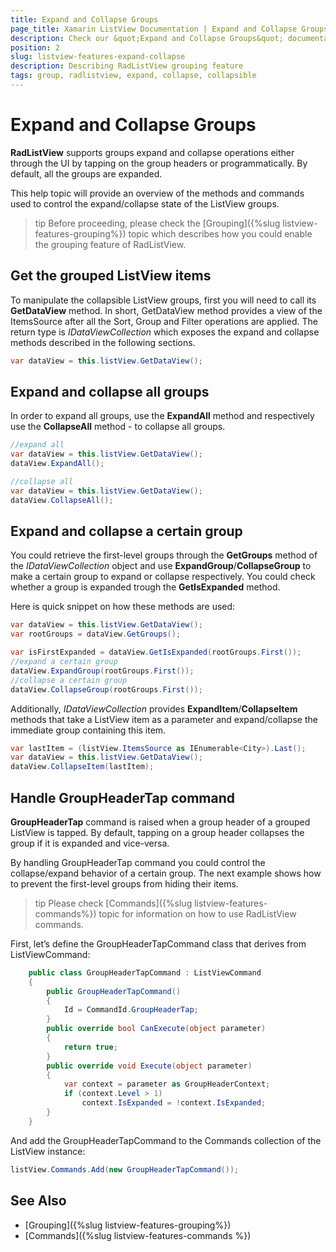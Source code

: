 ```yaml
---
title: Expand and Collapse Groups
page_title: Xamarin ListView Documentation | Expand and Collapse Groups
description: Check our &quot;Expand and Collapse Groups&quot; documentation article for Telerik ListView for Xamarin control.
position: 2
slug: listview-features-expand-collapse
description: Describing RadListView grouping feature
tags: group, radlistview, expand, collapse, collapsible
---
```


# Expand and Collapse Groups

**RadListView** supports groups expand and collapse operations either through the UI by tapping on the group headers or programmatically. By default, all the groups are expanded.

This help topic will provide an overview of the methods and commands used to control the expand/collapse state of the ListView groups.

>tip Before proceeding, please check the [Grouping]({%slug listview-features-grouping%}) topic which describes how you could enable the grouping feature of RadListView.

## Get the grouped ListView items

To manipulate the collapsible ListView groups, first you will need to call its **GetDataView** method. In short, GetDataView method provides a view of the ItemsSource after all the Sort, Group and Filter operations are applied.  The return type is *IDataViewCollection* which exposes the expand and collapse methods described in the following sections.

```C#
var dataView = this.listView.GetDataView();
```

## Expand and collapse all groups 

In order to expand all groups, use the **ExpandAll** method and respectively use the **CollapseAll** method - to collapse all groups.

```C#
//expand all
var dataView = this.listView.GetDataView();
dataView.ExpandAll();

//collapse all
var dataView = this.listView.GetDataView();
dataView.CollapseAll();
```

## Expand and collapse a certain group

You could retrieve the first-level groups through the **GetGroups** method of the *IDataViewCollection* object and use **ExpandGroup**/**CollapseGroup** to make a certain group to expand or collapse respectively. You could check whether a group is expanded trough the **GetIsExpanded** method.

Here is quick snippet on how these methods are used:

```C# 
var dataView = this.listView.GetDataView();
var rootGroups = dataView.GetGroups();

var isFirstExpanded = dataView.GetIsExpanded(rootGroups.First());
//expand a certain group
dataView.ExpandGroup(rootGroups.First());
//collapse a certain group
dataView.CollapseGroup(rootGroups.First());
```

Additionally, *IDataViewCollection* provides **ExpandItem**/**CollapseItem** methods that take a ListView item as a parameter and expand/collapse the immediate group containing this item.	

```C#
var lastItem = (listView.ItemsSource as IEnumerable<City>).Last();
var dataView = this.listView.GetDataView();
dataView.CollapseItem(lastItem);
```

## Handle GroupHeaderTap command

**GroupHeaderTap** command is raised when a group header of a grouped ListView is tapped. By default, tapping on a group header collapses the group if it is expanded and vice-versa.

By handling GroupHeaderTap command you could control the collapse/expand behavior of a certain group. The next example shows how to prevent the first-level groups from hiding their items.

>tip Please check [Commands]({%slug listview-features-commands%}) topic for information on how to use RadListView commands.

First, let’s define the GroupHeaderTapCommand class that derives from ListViewCommand:

```C# 
	public class GroupHeaderTapCommand : ListViewCommand
	{
		public GroupHeaderTapCommand()
		{
			Id = CommandId.GroupHeaderTap;
		}
		public override bool CanExecute(object parameter)
		{
			return true;
		}
		public override void Execute(object parameter)
		{
			var context = parameter as GroupHeaderContext;
			if (context.Level > 1)
				context.IsExpanded = !context.IsExpanded;
		}
	}
```

And add the GroupHeaderTapCommand to the Commands collection of the ListView instance:

```C#
listView.Commands.Add(new GroupHeaderTapCommand());
```
	
## See Also

- [Grouping]({%slug listview-features-grouping%})
- [Commands]({%slug listview-features-commands %})
